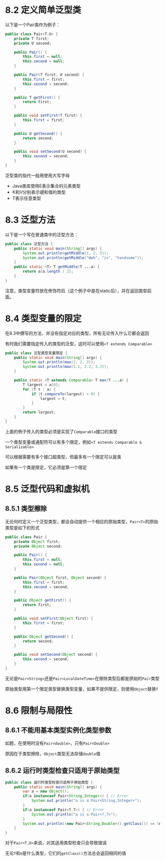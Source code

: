 # 8.2 定义简单泛型类

以下是一个Pair类作为例子：

```java
public class Pair<T,U> {
    private T first;
    private U second;

    public Pair() {
        this.first = null;
        this.second = null;
    }

    public Pair(T first, U second) {
        this.first = first;
        this.second = second;
    }

    public T getFirst() {
        return first;
    }

    public void setFirst(T first) {
        this.first = first;
    }

    public U getSecond() {
        return second;
    }

    public void setSecond(U second) {
        this.second = second;
    }
}
```

泛型类的指代一般用使用大写字母

- Java类库使用E表示集合的元素类型  
- K和V分别表示键和值的类型
- T表示任意类型

# 8.3 泛型方法

以下是一个写在普通类中的泛型方法：

```java
public class 泛型方法 {
    public static void main(String[] args) {
        System.out.println(getMiddle(1, 2, 3));
        System.out.println(getMiddle("Wwh", "is", "handsome"));
    }
    public static <T> T getMiddle(T ...a) {
        return a[a.length / 2];
    }
}
```

注意，类型变量符放在修饰符后（这个例子中是在static后），并在返回类型前面。

# 8.4 类型变量的限定

在8.3中撰写的方法，并没有指定对应的类型，所有无论传入什么它都会返回

有时我们需要指定传入的类型的泛型，这时可以使用`<T extends Comparable>`

```java
public class 泛型类型变量限定 {
    public static void main(String[] args) {
        System.out.println(max(1, 2, 3));
        System.out.println(max(1.1, 2.2, 3.3));
    }

    public static <T extends Comparable> T max(T ...a) {
        T largest = a[0];
        for (T t : a) {
            if (t.compareTo(largest) > 0) {
                largest = t;
            }
        }
        return largest;
    }
}
```

上面的例子传入的类型必须是实现了`Comparable`接口的类型

一个类型变量或通配符可以有多个限定，例如`<T extends Comparable & Serializable>`

可以根据需要有多个接口超类型，但最多有一个限定可以是类

如果有一个类是限定，它必须是第一个限定

# 8.5 泛型代码和虚拟机

## 8.5.1 类型擦除

无论何时定义一个泛型类型，都会自动提供一个相应的原始类型，`Pair<T>`的原始类型是如下的形式

```java
public class Pair {
    private Object first;
    private Object second;

    public Pair() {
        this.first = null;
        this.second = null;
    }

    public Pair(Object first, Object second) {
        this.first = first;
        this.second = second;
    }

    public Object getFirst() {
        return first;
    }

    public void setFirst(Object first) {
        this.first = first;
    }

    public Object getSecond() {
        return second;
    }

    public void setSecond(Object second) {
        this.second = second;
    }
}
```

无论是`Pair<String>`还是`Pair<LocalDateTime>`在擦除类型后都是原始的`Pair`类型

原始类型用第一个限定类型替换类型变量，如果不提供限定，则使用`Object`替换`T`



# 8.6 限制与局限性

## 8.6.1 不能用基本类型实例化类型参数

如题，在使用时没有`Pair<double>`，只有`Pair<Double>`

原因在于类型擦除，`Object`类型无法存储`double`值

## 8.6.2 运行时类型检查只适用于原始类型

```java
public class 运行时类型检查只适用于原始类型 {
    public static void main(String[] args) {
        var a = new Object();
        if(a instanceof Pair<String,Integer>) { // Error
            System.out.println("a is a Pair<String,Integer>");
        }
        if(a instanceof Pair<T,T>) { // Error
            System.out.println("a is a Pair<?,?>");
        }
        System.out.println((new Pair<String,Double>().getClass()) == (new Pair<Integer,Double>().getClass()); // true
    }
}
```

对于`Pair<T,U>`来说，对其适用类型检查只会导致错误

无论`T`和`U`是什么类型，它们的`getClass()`方法总会返回相同的值
